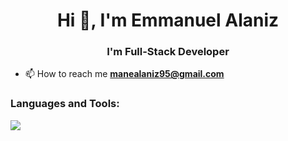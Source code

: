 <h1 align="center">Hi 👋, I'm Emmanuel Alaniz</h1>
<h3 align="center">I'm Full-Stack Developer</h3>

- 📫 How to reach me **manealaniz95@gmail.com**


<h3 align="left">Languages and Tools:</h3>
<p align="left">
  <a href="https://skillicons.dev">
    <img src="https://skillicons.dev/icons?i=css,html,js,vue,nuxt,react,next,nodejs,nestjs,mysql,sqlite,firebase,git,github,docker&perline=12" />
  </a>
</p>
